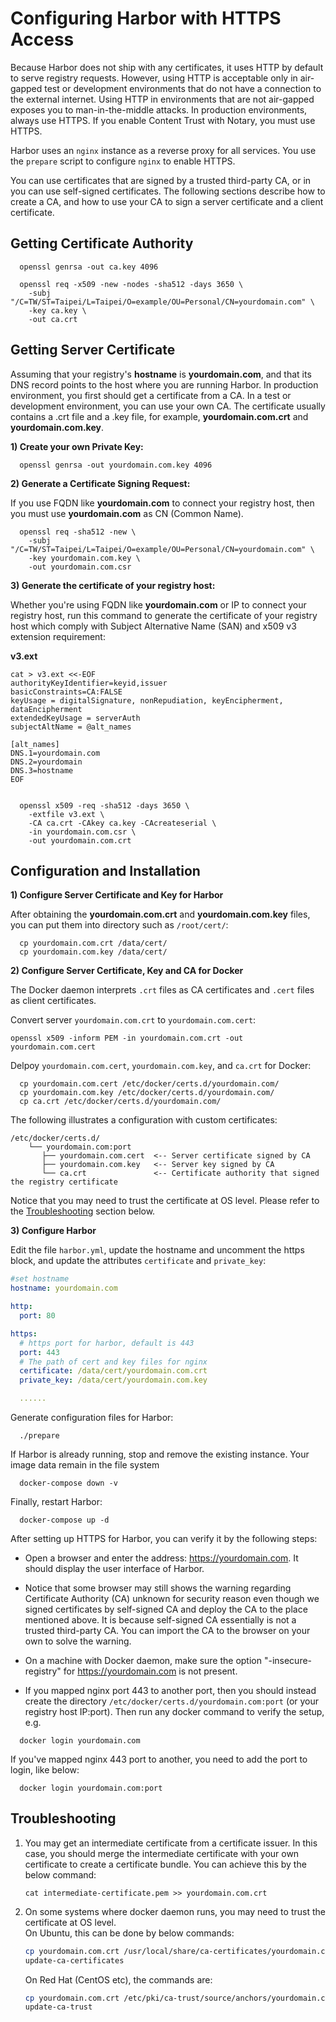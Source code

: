 # Configuring Harbor with HTTPS Access

Because Harbor does not ship with any certificates, it uses HTTP by default to serve registry requests. However, using HTTP is acceptable only in air-gapped test or development environments that do not have a connection to the external internet. Using HTTP in environments that are not air-gapped exposes you to man-in-the-middle attacks. In production environments, always use HTTPS. If you enable Content Trust with Notary, you must use HTTPS. 

Harbor uses an `nginx` instance as a reverse proxy for all services. You use the `prepare` script to configure `nginx` to enable HTTPS.

You can use certificates that are signed by a trusted third-party CA, or in  you can use self-signed certificates. The following sections describe how to create a CA, and how to use your CA to sign a server certificate and a client certificate. 

## Getting Certificate Authority

```
  openssl genrsa -out ca.key 4096
```
```
  openssl req -x509 -new -nodes -sha512 -days 3650 \
    -subj "/C=TW/ST=Taipei/L=Taipei/O=example/OU=Personal/CN=yourdomain.com" \
    -key ca.key \
    -out ca.crt
```

## Getting Server Certificate

Assuming that your registry's **hostname** is **yourdomain.com**, and that its DNS record points to the host where you are running Harbor. In production environment, you first should get a certificate from a CA. In a test or development environment, you can use your own CA. The certificate usually contains a .crt file and a .key file, for example, **yourdomain.com.crt** and **yourdomain.com.key**.



**1) Create your own Private Key:**

```
  openssl genrsa -out yourdomain.com.key 4096
```

**2) Generate a Certificate Signing Request:**

If you use FQDN like **yourdomain.com** to connect your registry host, then you must use **yourdomain.com** as CN (Common Name).

```
  openssl req -sha512 -new \
    -subj "/C=TW/ST=Taipei/L=Taipei/O=example/OU=Personal/CN=yourdomain.com" \
    -key yourdomain.com.key \
    -out yourdomain.com.csr 
```

**3) Generate the certificate of your registry host:**

Whether you're using FQDN like **yourdomain.com** or IP to connect your registry host, run this command to generate the certificate of your registry host which comply with Subject Alternative Name (SAN) and x509 v3 extension requirement:

**v3.ext**

```
cat > v3.ext <<-EOF
authorityKeyIdentifier=keyid,issuer
basicConstraints=CA:FALSE
keyUsage = digitalSignature, nonRepudiation, keyEncipherment, dataEncipherment
extendedKeyUsage = serverAuth 
subjectAltName = @alt_names

[alt_names]
DNS.1=yourdomain.com
DNS.2=yourdomain
DNS.3=hostname
EOF
```

```

  openssl x509 -req -sha512 -days 3650 \
    -extfile v3.ext \
    -CA ca.crt -CAkey ca.key -CAcreateserial \
    -in yourdomain.com.csr \
    -out yourdomain.com.crt
```

## Configuration and Installation

**1) Configure Server Certificate and Key for Harbor**

After obtaining the **yourdomain.com.crt** and **yourdomain.com.key** files, 
you can put them into directory such as ```/root/cert/```:

```
  cp yourdomain.com.crt /data/cert/
  cp yourdomain.com.key /data/cert/ 
```

**2) Configure Server Certificate, Key and CA for Docker**

The Docker daemon interprets ```.crt``` files as CA certificates and ```.cert``` files as client certificates. 

Convert server ```yourdomain.com.crt``` to ```yourdomain.com.cert```:

```
openssl x509 -inform PEM -in yourdomain.com.crt -out yourdomain.com.cert
```
Delpoy ```yourdomain.com.cert```, ```yourdomain.com.key```, and ```ca.crt``` for Docker:

```
  cp yourdomain.com.cert /etc/docker/certs.d/yourdomain.com/
  cp yourdomain.com.key /etc/docker/certs.d/yourdomain.com/
  cp ca.crt /etc/docker/certs.d/yourdomain.com/
```

The following illustrates a configuration with custom certificates:


```
/etc/docker/certs.d/
    └── yourdomain.com:port   
       ├── yourdomain.com.cert  <-- Server certificate signed by CA
       ├── yourdomain.com.key   <-- Server key signed by CA
       └── ca.crt               <-- Certificate authority that signed the registry certificate
```

Notice that you may need to trust the certificate at OS level. Please refer to the [Troubleshooting](#Troubleshooting) section below.

**3) Configure Harbor**

Edit the file `harbor.yml`, update the hostname and uncomment the https block, and update the attributes `certificate` and `private_key`:

```yaml
#set hostname
hostname: yourdomain.com

http:
  port: 80

https:
  # https port for harbor, default is 443
  port: 443
  # The path of cert and key files for nginx
  certificate: /data/cert/yourdomain.com.crt
  private_key: /data/cert/yourdomain.com.key

  ......

```

Generate configuration files for Harbor:

```
  ./prepare
```

If Harbor is already running, stop and remove the existing instance. Your image data remain in the file system

```
  docker-compose down -v
```
Finally, restart Harbor:

```
  docker-compose up -d
```
After setting up HTTPS for Harbor, you can verify it by the following steps:

* Open a browser and enter the address: https://yourdomain.com. It should display the user interface of Harbor. 

* Notice that some browser may still shows the warning regarding Certificate Authority (CA) unknown for security reason even though we signed certificates by self-signed CA and deploy the CA to the place mentioned above. It is because self-signed CA essentially is not a trusted third-party CA. You can import the CA to the browser on your own to solve the warning.

* On a machine with Docker daemon, make sure the option "-insecure-registry" for https://yourdomain.com is not present. 

* If you mapped nginx port 443 to another port, then you should instead create the directory ```/etc/docker/certs.d/yourdomain.com:port``` (or your registry host IP:port). Then run any docker command to verify the setup, e.g.


```
  docker login yourdomain.com
```
If you've mapped nginx 443 port to another, you need to add the port to login, like below:

```
  docker login yourdomain.com:port
```


## Troubleshooting
1. You may get an intermediate certificate from a certificate issuer. In this case, you should merge the intermediate certificate with your own certificate to create a certificate bundle. You can achieve this by the below command:  

    ```
    cat intermediate-certificate.pem >> yourdomain.com.crt 
    ```
2. On some systems where docker daemon runs, you may need to trust the certificate at OS level.  
   On Ubuntu, this can be done by below commands:  
   
    ```sh
    cp yourdomain.com.crt /usr/local/share/ca-certificates/yourdomain.com.crt
    update-ca-certificates
    ```  
    
   On Red Hat (CentOS etc), the commands are:  
   
    ```sh
    cp yourdomain.com.crt /etc/pki/ca-trust/source/anchors/yourdomain.com.crt
    update-ca-trust
    ```
